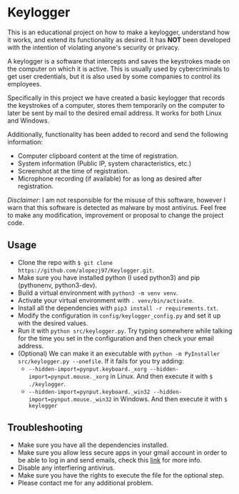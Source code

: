 # Keylogger

This is an educational project on how to make a keylogger, understand how it works, and extend its functionality as desired. It has **NOT** been developed with the intention of violating anyone's security or privacy.

A keylogger is a software that intercepts and saves the keystrokes made on the computer on which it is active. This is usually used by cybercriminals to get user credentials, but it is also used by some companies to control its employees.

Specifically in this project we have created a basic keylogger that records the keystrokes of a computer, stores them temporarily on the computer to later be sent by mail to the desired email address. It works for both Linux and Windows.

Additionally, functionality has been added to record and send the following information:
- Computer clipboard content at the time of registration.
- System information (Public IP, system characteristics, etc.)
- Screenshot at the time of registration.
- Microphone recording (if available) for as long as desired after registration.

_Disclaimer_: I am not responsible for the misuse of this software, however I warn that this software is detected as malware by most antivirus. Feel free to make any modification, improvement or proposal to change the project code.

## Usage

- Clone the repo with `$ git clone https://github.com/alopezj97/Keylogger.git`.
- Make sure you have installed python (I used python3) and pip (pythonenv, python3-dev).
- Build a virtual environment with `python3 -m venv venv`.
- Activate your virtual environment with `. venv/bin/activate`.
- Install all the dependencies with `pip3 install -r requirements.txt`.
- Modify the configuration in `config/keylogger_config.py` and set it up with the desired values.
- Run it with `python src/keylogger.py`. Try typing somewhere while talking for the time you set in the configuration and then check your email address.
- (Optional) We can make it an executable with `python -m PyInstaller src/keylogger.py --onefile`. If it fails for you try adding:
    - `--hidden-import=pynput.keyboard._xorg --hidden-import=pynput.mouse._xorg` in Linux. And then execute it with `$ ./keylogger`.
    - `--hidden-import=pynput.keyboard._win32 --hidden-import=pynput.mouse._win32` in Windows. And then execute it with `$ keylogger`

## Troubleshooting

- Make sure you have all the dependencies installed.
- Make sure you allow less secure apps in your gmail account in order to be able to log in and send emails, check this [link](https://support.google.com/a/answer/6260879?hl=en) for more info.
- Disable any interfiering antivirus.
- Make sure you have the rights to execute the file for the optional step.
- Please contact me for any additional problem.

